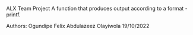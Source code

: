 ALX Team Project
A function that produces output according to a format - printf.

Authors:
Ogundipe Felix
Abdulazeez Olayiwola
19/10/2022
